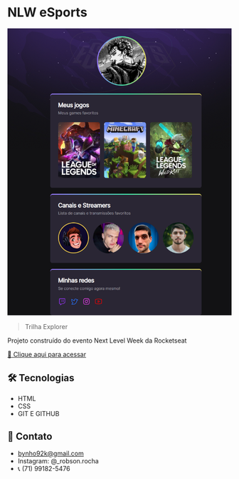 # NLW eSports 

![preview](./.github/preview.png)

> Trilha Explorer 

Projeto construído do evento Next Level Week da Rocketseat

[🔗 Clique aqui para acessar](https://itsBINHO.github.io/nlw/)

## 🛠️ Tecnologias 

- HTML
- CSS
- GIT E GITHUB

## 📱 Contato 
- bynho92k@gmail.com
- Instagram: @_robson.rocha
- 📞 (71) 99182-5476
